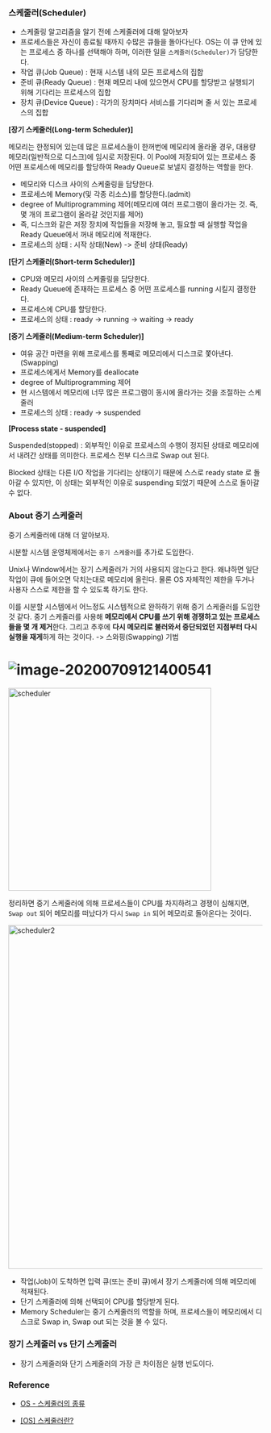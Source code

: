 ### 스케줄러(Scheduler)

- 스케줄링 알고리즘을 알기 전에 스케줄러에 대해 알아보자
- 프로세스들은 자신이 종료될 때까지 수많은 큐들을 돌아다닌다. OS는 이 큐 안에 있는 프로세스 중 하나를 선택해야 하며, 이러한 일을 `스케줄러(Scheduler)`가 담당한다.
- 작업 큐(Job Queue) : 현재 시스템 내의 모든 프로세스의 집합
- 준비 큐(Ready Queue) : 현재 메모리 내에 있으면서 CPU를 할당받고 실행되기 위해 기다리는 프로세스의 집합
- 장치 큐(Device Queue) : 각가의 장치마다 서비스를 기다리며 줄 서 있는 프로세스의 집합





**[장기 스케줄러(Long-term Scheduler)]**

메모리는 한정되어 있는데 많은 프로세스들이 한꺼번에 메모리에 올라올 경우, 대용량 메모리(일반적으로 디스크)에 임시로 저장된다. 이 Pool에 저장되어 있는 프로세스 중 어떤 프로세스에 메모리를 할당하여 Ready Queue로 보낼지 결정하는 역할을 한다.

- 메모리와 디스크 사이의 스케줄링을 담당한다.
- 프로세스에 Memory(및 각종 리소스)를 할당한다.(admit)
- degree of Multiprogramming 제어(메모리에 여러 프로그램이 올라가는 것. 즉, 몇 개의 프로그램이 올라갈 것인지를 제어)
- 즉, 디스크와 같은 저장 장치에 작업들을 저장해 놓고, 필요할 때 실행할 작업을 Ready Queue에서 꺼내 메모리에 적재한다.
- 프로세스의 상태 : 시작 상태(New) -> 준비 상태(Ready)



**[단기 스케줄러(Short-term Scheduler)]**

- CPU와 메모리 사이의 스케줄링을 담당한다.
- Ready Queue에 존재하는 프로세스 중 어떤 프로세스를 running 시킬지 결정한다.
- 프로세스에 CPU를 할당한다.
- 프로세스의 상태 : ready -> running -> waiting -> ready





**[중기 스케줄러(Medium-term Scheduler)]**

- 여유 공간 마련을 위해 프로세스를 통째로 메모리에서 디스크로 쫓아낸다.(Swapping)
- 프로세스에게서 Memory를 deallocate
- degree of Multiprogramming 제어
- 현 시스템에서 메모리에 너무 많은 프로그램이 동시에 올라가는 것을 조절하는 스케줄러
- 프로세스의 상태 : ready -> suspended



**[Process state - suspended]**

Suspended(stopped) : 외부적인 이유로 프로세스의 수행이 정지된 상태로 메모리에서 내려간 상태를 의미한다. 프로세스 전부 디스크로 Swap out 된다. 

Blocked 상태는 다른 I/O 작업을 기다리는 상태이기 때문에 스스로 ready state 로 돌아갈 수 있지만, 이 상태는 외부적인 이유로 suspending 되었기 때문에 스스로 돌아갈 수 없다. 



### About 중기 스케줄러

중기 스케줄러에 대해 더 알아보자.

시분할 시스템 운영체제에서는 `중기 스케줄러`를 추가로 도입한다.

Unix나 Window에서는 장기 스케줄러가 거의 사용되지 않는다고 한다. 왜냐하면 일단 작업이 큐에 들어오면 닥치는대로 메모리에 올린다. 물론 OS 자체적인 제한을 두거나 사용자 스스로 제한을 할 수 있도록 하기도 한다.



이를 시분할 시스템에서 어느정도 시스템적으로 완하하기 위해 중기 스케줄러를 도입한 것 같다. 중기 스케줄러를 사용해 **메모리에서 CPU를 쓰기 위해 경쟁하고 있는 프로세스들을 몇 개 제거**한다. 그리고 추후에 **다시 메모리로 불러와서 중단되었던 지점부터 다시 실행을 재게**하게 하는 것이다. -> 스와핑(Swapping) 기법

![image-20200709121400541](/Users/woo/Downloads/scheduler2.png)
=======
<img width="402" alt="scheduler" src="https://user-images.githubusercontent.com/33534771/87003325-604d0f80-c1f6-11ea-9849-589fc4976821.png">


정리하면 중기 스케줄러에 의해 프로세스들이 CPU를 차지하려고 경쟁이 심해지면, `Swap out` 되어 메모리를 떠났다가 다시 `Swap in` 되어 메모리로 돌아온다는 것이다.

<img width="682" alt="scheduler2" src="https://user-images.githubusercontent.com/33534771/87003398-82df2880-c1f6-11ea-99da-9deafad24475.png">


- 작업(Job)이 도착하면 입력 큐(또는 준비 큐)에서 장기 스케줄러에 의해 메모리에 적재된다.
- 단기 스케줄러에 의해 선택되어 CPU를 할당받게 된다.
- Memory Scheduler는 중기 스케줄러의 역할을 하며, 프로세스들이 메모리에서 디스크로 Swap in, Swap out 되는 것을 볼 수 있다.



### 장기 스케줄러 vs 단기 스케줄러

- 장기 스케줄러와 단기 스케줄러의 가장 큰 차이점은 실행 빈도이다.



### Reference

- [OS - 스케줄러의 종류](http://blog.naver.com/PostView.nhn?blogId=4717010&logNo=60208674547)

- [[OS] 스케줄러란?](https://k39335.tistory.com/32)

